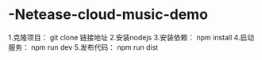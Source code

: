 # -Netease-cloud-music-demo
1.克隆项目： git clone 链接地址
2.安装nodejs
3.安装依赖： npm install
4.启动服务： npm run dev
5.发布代码： npm run dist
